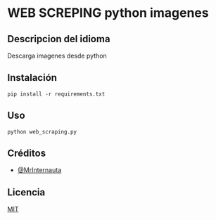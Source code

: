 # WEB SCREPING python imagenes

## Descripcion del idioma
Descarga imagenes desde python 

## Instalación
```
pip install -r requirements.txt
```
## Uso
```
python web_scraping.py
```

## Créditos
- [@MrInternauta](https://twitter.com/mrinternauta)

## Licencia
[MIT](https://opensource.org/licenses/MIT)